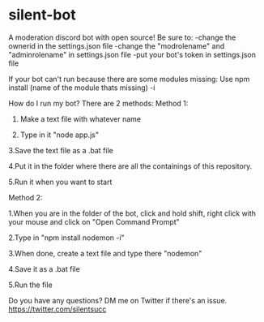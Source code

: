 # silent-bot
A moderation discord bot with open source!
Be sure to:
-change the ownerid in the settings.json file
-change the "modrolename" and "adminrolename" in settings.json file
-put your bot's token in settings.json file 


If your bot can't run because there are some modules missing:
Use npm install (name of the module thats missing) -i 
  
  How do I run my bot?
  There are 2 methods:
  Method 1:
 
 1. Make a text file with whatever name
 
 2. Type in it "node app.js"
 
 3.Save the text file as a .bat file
 
 4.Put it in the folder where there are all the containings of this repository.
  
 5.Run it when you want to start
  
  
  Method 2:
  
  
  1.When you are in the folder of the bot, click and hold shift, right click with your mouse and click on "Open Command Prompt"
  
  2.Type in "npm install nodemon -i"
  
  3.When done, create a text file and type there "nodemon"
  
  4.Save it as a .bat file
  
  5.Run the file
  
  Do you have any questions?
  DM me on Twitter if there's an issue. https://twitter.com/silentsucc
